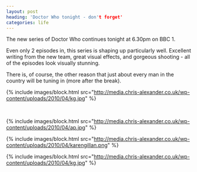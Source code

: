 ```yaml
---
layout: post
heading: 'Doctor Who tonight - don't forget'
categories: life
---
```


The new series of Doctor Who continues tonight at 6.30pm on BBC 1.

Even only 2 episodes in, this series is shaping up particularly well. Excellent writing from the new team, great visual effects, and gorgeous shooting - all of the episodes look visually stunning.

There is, of course, the other reason that just about every man in the country will be tuning in (more after the break).

{% include images/block.html src="http://media.chris-alexander.co.uk/wp-content/uploads/2010/04/kg.jpg" %}

<br> 

{% include images/block.html src="http://media.chris-alexander.co.uk/wp-content/uploads/2010/04/ap.jpg" %}

{% include images/block.html src="http://media.chris-alexander.co.uk/wp-content/uploads/2010/04/karengillan.png" %}

{% include images/block.html src="http://media.chris-alexander.co.uk/wp-content/uploads/2010/04/kg.jpg" %}

